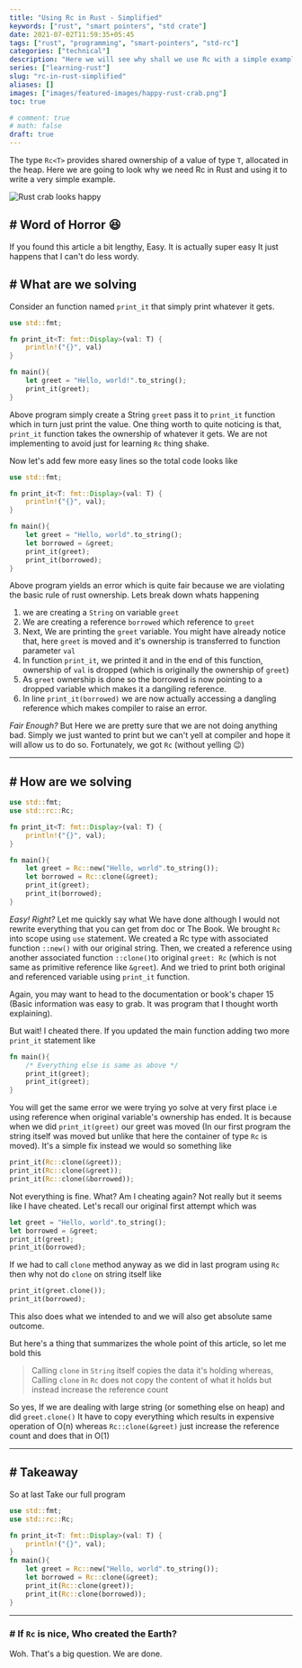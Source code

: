 ```yaml
---
title: "Using Rc in Rust - Simplified"
keywords: ["rust", "smart pointers", "std crate"]
date: 2021-07-02T11:59:35+05:45
tags: ["rust", "programming", "smart-pointers", "std-rc"]
categories: ["technical"]
description: "Here we will see why shall we use Rc with a simple example"
series: ["learning-rust"]
slug: "rc-in-rust-simplified"
aliases: []
images: ["images/featured-images/happy-rust-crab.png"]
toc: true

# comment: true
# math: false
draft: true
---
```


The type `Rc<T>` provides shared ownership of a value of type `T`, allocated in the heap. Here we are going to look why we need Rc in Rust and using it to write a very simple example.
<!--more-->

![Rust crab looks happy](/images/featured-images/happy-rust-crab.png)

## # Word of Horror :laughing:
If you found this article a bit lengthy, Easy. It is actually super easy It just happens that I can't do less wordy.


## # What are we solving
Consider an function named `print_it` that simply print whatever it gets. 
```rust
use std::fmt;

fn print_it<T: fmt::Display>(val: T) {
	println!("{}", val)
}

fn main(){
	let greet = "Hello, world!".to_string();
	print_it(greet);
}
```
Above program simply create a String `greet` pass it to `print_it` function which in turn just print the value. One thing worth to quite noticing is that, `print_it` function takes the ownership of whatever it gets. We are not implementing to avoid just for learning `Rc` thing shake.

Now let's add few more easy lines so the total code looks like
```rust
use std::fmt;

fn print_it<T: fmt::Display>(val: T) {
	println!("{}", val);
}

fn main(){
	let greet = "Hello, world".to_string();
	let borrowed = &greet;
	print_it(greet);
	print_it(borrowed);
}
```
Above program yields an error which is quite fair because we are violating the basic rule of rust ownership. Lets break down whats happening
1. we are creating a `String` on variable `greet`
2. We are creating a reference `borrowed` which reference to `greet`
3. Next, We are printing the `greet` variable. You might have already notice that, here `greet` is moved and it's ownership is transferred to function parameter `val`
4. In function `print_it`, we printed it and in the end of this function, ownership of `val` is dropped (which is originally the ownership of `greet`) 
5. As `greet` ownership is done so the borrowed is now pointing to a dropped variable which makes it a dangiling reference.
6. In line `print_it(borrowed)` we are now actually accessing a dangling reference which makes compiler to raise an error.

*Fair Enough?*
But Here we are pretty sure that we are not doing anything bad. Simply we just wanted to print but we can't yell at compiler and hope it will allow us to do so.
Fortunately, we got `Rc` (without yelling :wink:)

---
## # How are we solving
```rust
use std::fmt;
use std::rc::Rc;

fn print_it<T: fmt::Display>(val: T) {
	println!("{}", val);
}

fn main(){
	let greet = Rc::new("Hello, world".to_string());
	let borrowed = Rc::clone(&greet);
	print_it(greet);
	print_it(borrowed);
}
```
*Easy! Right?*
Let me quickly say what We have done although I would not rewrite everything that you can get from doc or The Book.
We brought `Rc` into scope using `use` statement. We created a Rc type with associated function `::new()` with our original string. Then, we created a reference using another associated function `::clone()`to original `greet: Rc` (which is not same as primitive reference like `&greet`). And we tried to print both original and referenced variable using `print_it` function.

Again, you may want to head to the documentation or book's chaper 15 (Basic information was easy to grab. It was program that I thought worth explaining).

But wait! I cheated there. If you updated the main function adding two more `print_it` statement like
```rust
fn main(){
	/* Everything else is same as above */
	print_it(greet);
	print_it(greet);
}
```
You will get the same error we were trying yo solve at very first place i.e using reference when original variable's ownership has ended.
It is because when we did `print_it(greet)` our greet was moved (In our first program the string itself was moved but unlike that here the container of type `Rc` is moved). It's a simple fix instead we would so something like
```rust
print_it(Rc::clone(&greet));
print_it(Rc::clone(&greet));
print_it(Rc::clone(&borrowed));
```
Not everything is fine.
What? Am I cheating again? Not really but it seems like I have cheated.
Let's recall our original first attempt which was
```rust
let greet = "Hello, world".to_string();
let borrowed = &greet;
print_it(greet);
print_it(borrowed);
```
If we had to call `clone` method anyway as we did in last program using `Rc` then why not do `clone` on string itself like
```rust
print_it(greet.clone());
print_it(borrowed);
```
This also does what we intended to and we will also get absolute same outcome.

But here's a thing that summarizes the whole point of this article, so let me bold this 

>Calling `clone` in `String` itself copies the data it's holding whereas, 
Calling `clone` in `Rc` does not copy the content of what it holds but instead increase the reference count

So yes, If we are dealing with large string (or something else on heap) and did `greet.clone()` It have to copy everything which results in expensive operation  of O(n) whereas `Rc::clone(&greet)` just increase the reference count and does that in O(1)

---
## # Takeaway
So at last Take our full program
```rust
use std::fmt;
use std::rc::Rc;

fn print_it<T: fmt::Display>(val: T) {
	println!("{}", val);
}
fn main(){
	let greet = Rc::new("Hello, world".to_string());
	let borrowed = Rc::clone(&greet);
	print_it(Rc::clone(greet));
	print_it(Rc::clone(borrowed));
}
```
---
### # If `Rc` is nice, Who created the Earth?
Woh. That's a big question. We are done.
